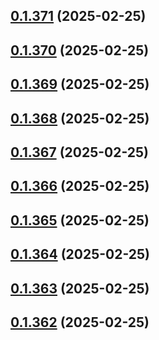## [0.1.371](https://github.com/binary-braids/terraform-oracle/compare/v0.1.370...v0.1.371) (2025-02-25)



## [0.1.370](https://github.com/binary-braids/terraform-oracle/compare/v0.1.369...v0.1.370) (2025-02-25)



## [0.1.369](https://github.com/binary-braids/terraform-oracle/compare/v0.1.368...v0.1.369) (2025-02-25)



## [0.1.368](https://github.com/binary-braids/terraform-oracle/compare/v0.1.367...v0.1.368) (2025-02-25)



## [0.1.367](https://github.com/binary-braids/terraform-oracle/compare/v0.1.366...v0.1.367) (2025-02-25)



## [0.1.366](https://github.com/binary-braids/terraform-oracle/compare/v0.1.365...v0.1.366) (2025-02-25)



## [0.1.365](https://github.com/binary-braids/terraform-oracle/compare/v0.1.364...v0.1.365) (2025-02-25)



## [0.1.364](https://github.com/binary-braids/terraform-oracle/compare/v0.1.363...v0.1.364) (2025-02-25)



## [0.1.363](https://github.com/binary-braids/terraform-oracle/compare/v0.1.362...v0.1.363) (2025-02-25)



## [0.1.362](https://github.com/binary-braids/terraform-oracle/compare/v0.1.361...v0.1.362) (2025-02-25)



